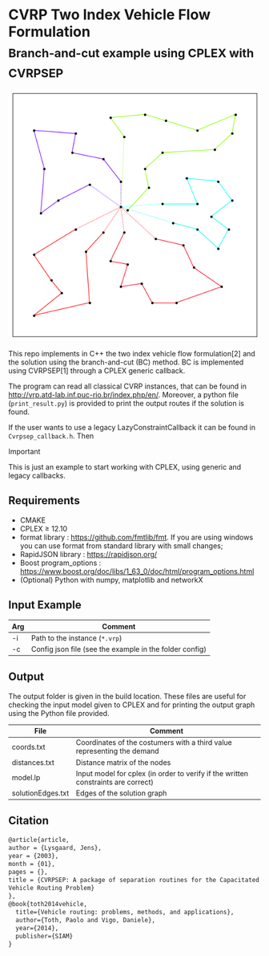 # CVRP Two Index Vehicle Flow Formulation <br><sub> Branch-and-cut example using CPLEX with CVRPSEP </sub>

![Instance E-n51-k5.vrp](example_output/graph.png)

This repo implements in C++ the two index vehicle flow formulation[2] and the solution using the branch-and-cut (BC) method.
BC is implemented using CVRPSEP[1] through a CPLEX generic callback.

The program can read all classical CVRP instances, that can be found in http://vrp.atd-lab.inf.puc-rio.br/index.php/en/. 
Moreover, a python file (`print_result.py`) is provided to print the output routes if the solution is found.

If the user wants to use a legacy LazyConstraintCallback it can be found in `Cvrpsep_callback.h`. Then 

> [!IMPORTANT]
> This is just an example to start working with CPLEX, using generic and legacy callbacks.  
## Requirements
- CMAKE
- CPLEX $`\geq`$ 12.10
- format library : https://github.com/fmtlib/fmt. If you are using windows you can use format from standard library with small changes;
- RapidJSON library : https://rapidjson.org/
- Boost program_options : https://www.boost.org/doc/libs/1_63_0/doc/html/program_options.html
- (Optional) Python with numpy, matplotlib and networkX 

## Input Example
| Arg | Comment                                                 |
|-----|---------------------------------------------------------|
| -i  | Path to the instance (`*.vrp`)                          |
| -c  | Config json file (see the example in the folder config) |

## Output
The output folder is given in the build location. These files are useful for checking the input model given to CPLEX and 
for printing the output graph using the Python file provided.

| File              | Comment                                                                           |
|-------------------|-----------------------------------------------------------------------------------|
| coords.txt        | Coordinates of the costumers with a third value representing the demand           |
| distances.txt     | Distance matrix of the nodes                                                      |
| model.lp          | Input model for cplex (in order to verify if the written constraints are correct) |
| solutionEdges.txt | Edges of the solution graph                                                       |


## Citation
```
@article{article,
author = {Lysgaard, Jens},
year = {2003},
month = {01},
pages = {},
title = {CVRPSEP: A package of separation routines for the Capacitated Vehicle Routing Problem}
},
@book{toth2014vehicle,
  title={Vehicle routing: problems, methods, and applications},
  author={Toth, Paolo and Vigo, Daniele},
  year={2014},
  publisher={SIAM}
}
```


